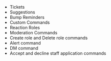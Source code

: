 * Tickets
* Suggestions
* Bump Reminders
* Custom Commands
* Reaction Roles
* Moderation Commands
* Create role and Delete role commands
* Alert command
* DM command
* Accept and decline staff application commands
